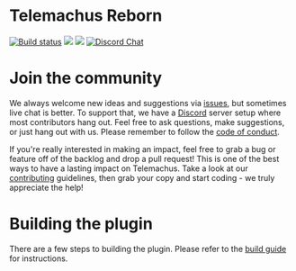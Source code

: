 Telemachus Reborn
=
[![Build status](https://flat.badgen.net/appveyor/ci/DanGSun/Telemachus-1)](https://ci.appveyor.com/project/DanGSun/telemachus-1)
[![](https://flat.badgen.net/github/stars/TeleIO/Telemachus-1)](https://github.com/TeleIO/Telemachus-1/stargazers)
[![](https://img.shields.io/github/downloads/TeleIO/Telemachus-1/total.svg)]()
[![Discord Chat](https://img.shields.io/discord/695052938095231016.svg)](https://discord.gg/nkbauw7)

# Join the community
We always welcome new ideas and suggestions via [issues](https://github.com/TeleIO/Telemachus-1/issues), but sometimes live chat is better.  To support that, we have a [Discord](https://discord.gg/nkbauw7) server setup where most contributors hang out.  Feel free to ask questions, make suggestions, or just hang out with us.  Please remember to follow the [code of conduct](https://github.com/TeleIO/Telemachus-1/wiki/Code-of-Conduct).

If you're really interested in making an impact, feel free to grab a bug or feature off of the backlog and drop a pull request!  This is one of the best ways to have a lasting impact on Telemachus.  Take a look at our [contributing](https://github.com/TeleIO/Telemachus-1/wiki/Contributing) guidelines, then grab your copy and start coding - we truly appreciate the help!

# Building the plugin
There are a few steps to building the plugin.  Please refer to the [build guide](https://github.com/TeleIO/Telemachus-1/wiki/Building-Telemachus-Reborn) for instructions.
